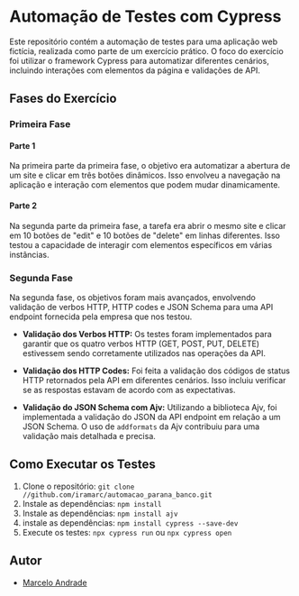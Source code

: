 # Automação de Testes com Cypress

Este repositório contém a automação de testes para uma aplicação web fictícia, realizada como parte de um exercício prático. O foco do exercício foi utilizar o framework Cypress para automatizar diferentes cenários, incluindo interações com elementos da página e validações de API.

## Fases do Exercício

### Primeira Fase

#### Parte 1
Na primeira parte da primeira fase, o objetivo era automatizar a abertura de um site e clicar em três botões dinâmicos. Isso envolveu a navegação na aplicação e interação com elementos que podem mudar dinamicamente.

#### Parte 2
Na segunda parte da primeira fase, a tarefa era abrir o mesmo site e clicar em 10 botões de "edit" e 10 botões de "delete" em linhas diferentes. Isso testou a capacidade de interagir com elementos específicos em várias instâncias.

### Segunda Fase

Na segunda fase, os objetivos foram mais avançados, envolvendo validação de verbos HTTP, HTTP codes e JSON Schema para uma API endpoint fornecida pela empresa que nos testou.

- **Validação dos Verbos HTTP:** Os testes foram implementados para garantir que os quatro verbos HTTP (GET, POST, PUT, DELETE) estivessem sendo corretamente utilizados nas operações da API.

- **Validação dos HTTP Codes:** Foi feita a validação dos códigos de status HTTP retornados pela API em diferentes cenários. Isso incluiu verificar se as respostas estavam de acordo com as expectativas.

- **Validação do JSON Schema com Ajv:** Utilizando a biblioteca Ajv, foi implementada a validação do JSON da API endpoint em relação a um JSON Schema. O uso de `addformats` da Ajv contribuiu para uma validação mais detalhada e precisa.

## Como Executar os Testes

1. Clone o repositório: `git clone //github.com/iramarc/automacao_parana_banco.git`
2. Instale as dependências: `npm install`
3. Instale as dependências: `npm install ajv`
4. instale as dependências: `npm install cypress --save-dev`
5. Execute os testes: `npx cypress run` ou `npx cypress open`

## Autor

- [Marcelo Andrade](https://github.com/iramarc)

